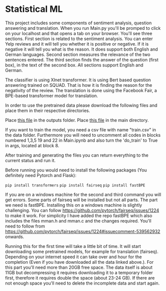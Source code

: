 # Statistical ML

This project includes some components of sentiment analysis, question answering and translation. When you run Main.py you'll be promped to click on your localhost and that opens a tab on your browser. You'll see three sections.
First section is related to the sentiment analysis. You can enter Yelp reviews and it will tell you whether it is positive or negative. If it is negative it will tell you what is the reason. It does support both English and German languages.
Second section measures the relevance of the two sentences entered. The third section finds the answer of the question (first box), in the text of the second box. All sections support English and German. 

The classifier is using Xlnet transformer. It is using Bert based question answering trained on SQUAD. That is how it is finding the reason for the negativity of the review. The translation is done using the Facebook Fair, a BPE-based transformer model for translation.

In order to use the pretrained data please download the following files and place them in their respective directories.

Place [this file](https://drive.google.com/file/d/1Hg74GYFYVW0EsuasJoUSfu6oJ0kRmsYW/view?usp=sharing) in the outputs folder.
Place [this file](https://drive.google.com/file/d/1j3kNdlLkn8A-qFFe_ERSt9oZK_DnXrxT/view?usp=sharing) in the main directory.

If you want to train the model, you need a csv file with name "train.csv" in the data folder. Furthermore you will need to uncomment all codes in blocks numbered 1,3,5 19 and 22 in Main.ipynb and also turn the 'do_train' to True in args, located at block 8.

After training and generating the files you can return everything to the current status and run it.




Before running you would need to install the following packages (You definitely need Pytorch and Flask):

`pip install transformers`
`pip install fairseq`
`pip install fastBPE`

If you are on a windows machine for the second and third command you will get errors. Some parts of fairseq will be installed but not all parts. The part we need is fastBPE. Installing this on a windows machine is slightly challenging. You can follow <https://github.com/pytorch/fairseq/issues/1224> to make it work. For simplicity I have added the repo fastBPE which also includes the files mman.h and mman.c and the changes required. You'll need to follow from <https://github.com/pytorch/fairseq/issues/1224#issuecomment-539562932> onwards.

Running this for the first time will take a little bit of time. It will start downloading some pretrained models, for example for translation (fairseq). Depending on your internet speed it can take over and hour for the completion (Even if you have downloaded all the data linked above.). For this part you'll need more than 20GB free space. The data itself is about 11GB but decompressing it requires downloading it to a temporary folder first, therefore it requires double the space (about 23-24 GB).
If there are not enough space you'll need to delete the incomplete data and start again.




